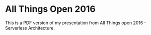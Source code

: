 # All Things Open 2016
This is a PDF version of my presentation from All Things open 2016 - Serverless Architecture.  

